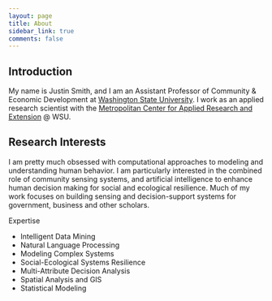 ```yaml
---
layout: page
title: About
sidebar_link: true
comments: false
---
```


## Introduction

My name is Justin Smith, and I am an Assistant Professor of Community & Economic Development at [Washington State University](http://wsu.edu/). I work as an applied research scientist with the [Metropolitan Center for Applied Research and Extension](https://metrocenter.wsu.edu/) @ WSU. 

## Research Interests

I am pretty much obsessed with computational approaches to modeling and understanding human behavior. I am particularly interested in the combined role of community sensing systems, and artificial intelligence to enhance human decision making for social and ecological resilience. Much of my work focuses on building sensing and decision-support systems for government, business and other scholars.

Expertise

- Intelligent Data Mining
- Natural Language Processing
- Modeling Complex Systems
- Social-Ecological Systems Resilience
- Multi-Attribute Decision Analysis
- Spatial Analysis and GIS
- Statistical Modeling

